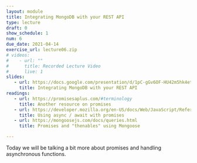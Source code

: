 ```yaml
---
layout: module
title: Integrating MongoDB with your REST API
type: lecture
draft: 0
show_schedule: 1
num: 6
due_date: 2021-04-14
exercise_url: lecture06.zip
# videos: 
#    - url: ""
#      title: Recorded Lecture Video
#      live: 1
slides:
   - url: https://docs.google.com/presentation/d/1pC-gGv6OF-HU42m5hk4etUGa3hK6Tc1ZWYREfd6U7AY/edit?usp=sharing
     title: Integrating MongoDB with your REST API
readings:
   - url: https://promisesaplus.com/#terminology
     title: Another resource on promises
   - url: https://developer.mozilla.org/en-US/docs/Web/JavaScript/Reference/Statements/async_function 
     title: Using async / await with promises
   - url: https://mongoosejs.com/docs/queries.html
     title: Promises and "thenables" using Mongoose

---
```


Today we will be talking a bit more about promises and handling asynchronous functions.